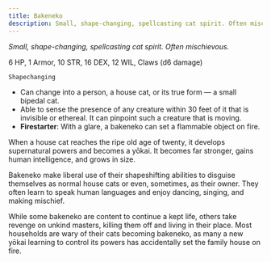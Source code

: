```yaml
---
title: Bakeneko
description: Small, shape-changing, spellcasting cat spirit. Often mischievous.
---
```


*Small, shape-changing, spellcasting cat spirit. Often mischievous.*

6 HP, 1 Armor, 10 STR, 16 DEX, 12 WIL, Claws (d6 damage)

`Shapechanging`

- Can change into a person, a house cat, or its true form — a small bipedal cat.
- Able to sense the presence of any creature within 30 feet of it that is invisible or ethereal. It can pinpoint such a creature that is moving.
- **Firestarter**: With a glare, a bakeneko can set a flammable object on fire.

When a house cat reaches the ripe old age of twenty, it develops supernatural powers and becomes a yōkai. It becomes far stronger, gains human intelligence, and grows in size.

Bakeneko make liberal use of their shapeshifting abilities to disguise themselves as normal house cats or even, sometimes, as their owner. They often learn to speak human languages and enjoy dancing, singing, and making mischief.

While some bakeneko are content to continue a kept life, others take revenge on unkind masters, killing them off and living in their place. Most households are wary of their cats becoming bakeneko, as many a new yōkai learning to control its powers has accidentally set the family house on fire.
